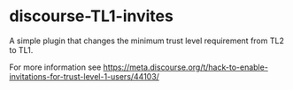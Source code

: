 # discourse-TL1-invites

A simple plugin that changes the minimum trust level requirement from TL2 to TL1.

For more information see https://meta.discourse.org/t/hack-to-enable-invitations-for-trust-level-1-users/44103/
